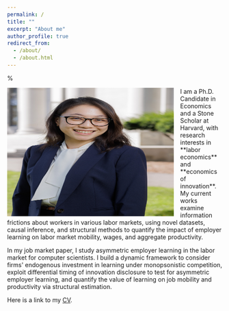 ```yaml
---
permalink: /
title: ""
excerpt: "About me"
author_profile: true
redirect_from: 
  - /about/
  - /about.html
---
```


% <!-- <img src=https://github.com/alicehwu/alicehwu.github.io/tree/images/JM_profile.jpg style="width:390px;height:300px;"> -->

<!--![github small](/images/profile2.png) -->
<img src="/images/JM_profile.jpg" alt="drawing" width="390" height="300" style="float: left; padding-right:15px"/>  
I am a Ph.D. Candidate in Economics and a Stone Scholar at Harvard, with research interests in **labor economics** and **economics of innovation**. My current works examine information frictions about workers in various labor markets, using novel datasets, causal inference, and structural methods to quantify the impact of employer learning on labor market mobility, wages, and aggregate productivity. 

In my job market paper, I study asymmetric employer learning in the labor market for computer scientists. I build a dynamic framework to consider firms' endogenous investment in learning under monopsonistic competition, exploit differential timing of innovation disclosure to test for asymmetric employer learning, and quantify the value of learning on job mobility and productivity via structural estimation. 

Here is a link to my [CV](/files/AW_CV_2023.pdf). 

